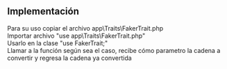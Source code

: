 ## Implementación
Para su uso copiar el archivo app\Traits\FakerTrait.php<br>
Importar archivo "use app\Traits\FakerTrait.php"<br>
Usarlo en la clase "use FakerTrait;"<br>
Llamar a la función según sea el caso, recibe cómo parametro la cadena a convertir y regresa la cadena ya convertida<br>